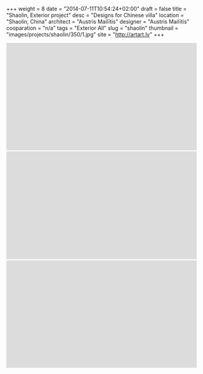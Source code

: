 +++
weight = 8
date = "2014-07-11T10:54:24+02:00"
draft = false
title = "Shaolin, Exterior project"
desc = "Designs for Chinese villa"
location = "Shaolin, China"
architect = "Austris Mailītis"
designer = "Austris Mailītis"
cooparation = "n/a"
tags    =  "Exterior All" 
slug = "shaolin"
thumbnail = "images/projects/shaolin/350/1.jpg"
site = "http://artart.lv"
+++

<img alt="shaolin"  src="../../images/placeholder.png" data-sizes="auto" data-srcset="../../images/projects/shaolin/350/1.jpg 350w, ../../images/projects/shaolin/700/1.jpg 700w, ../../images/projects/shaolin/1100/1.jpg 1100w" class="lazyload" />

<img alt="shaolin" data-sizes="auto"  src="../../images/placeholder.png"  data-srcset="../../images/projects/shaolin/350/2.jpg 350w, ../../images/projects/shaolin/700/2.jpg 700w, ../../images/projects/shaolin/1100/2.jpg 1100w" class="lazyload" />

<img alt="shaolin"  src="../../images/placeholder.png" data-sizes="auto" data-srcset="../../images/projects/shaolin/350/3.jpg 350w, ../../images/projects/shaolin/700/3.jpg 700w, ../../images/projects/shaolin/1100/3.jpg 1100w" class="lazyload" />
